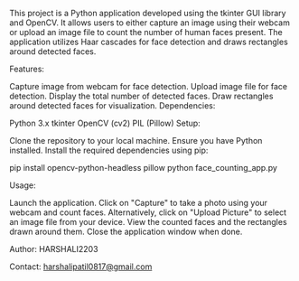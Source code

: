 This project is a Python application developed using the tkinter GUI library and OpenCV. It allows users to either capture an image using their webcam or upload an image file to count the number of human faces present. The application utilizes Haar cascades for face detection and draws rectangles around detected faces.

Features:

Capture image from webcam for face detection.
Upload image file for face detection.
Display the total number of detected faces.
Draw rectangles around detected faces for visualization.
Dependencies:

Python 3.x
tkinter
OpenCV (cv2)
PIL (Pillow)
Setup:

Clone the repository to your local machine.
Ensure you have Python installed.
Install the required dependencies using pip:

pip install opencv-python-headless pillow
python face_counting_app.py

Usage:

Launch the application.
Click on "Capture" to take a photo using your webcam and count faces.
Alternatively, click on "Upload Picture" to select an image file from your device.
View the counted faces and the rectangles drawn around them.
Close the application window when done.

Author:
HARSHALI2203

Contact:
harshalipatil0817@gmail.com
